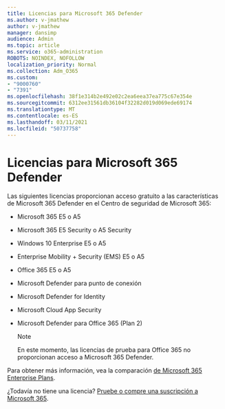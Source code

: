 ```yaml
---
title: Licencias para Microsoft 365 Defender
ms.author: v-jmathew
author: v-jmathew
manager: dansimp
audience: Admin
ms.topic: article
ms.service: o365-administration
ROBOTS: NOINDEX, NOFOLLOW
localization_priority: Normal
ms.collection: Adm_O365
ms.custom:
- "9000760"
- "7391"
ms.openlocfilehash: 38f1e314b2e492e02c2ea6eea37ea775c67e354e
ms.sourcegitcommit: 6312ee31561db36104f32282d019d069ede69174
ms.translationtype: MT
ms.contentlocale: es-ES
ms.lasthandoff: 03/11/2021
ms.locfileid: "50737758"
---
```

# <a name="licenses-for-microsoft-365-defender"></a>Licencias para Microsoft 365 Defender

Las siguientes licencias proporcionan acceso gratuito a las características de Microsoft 365 Defender en el Centro de seguridad de Microsoft 365:

- Microsoft 365 E5 o A5
- Microsoft 365 E5 Security o A5 Security
- Windows 10 Enterprise E5 o A5
- Enterprise Mobility + Security (EMS) E5 o A5
- Office 365 E5 o A5
- Microsoft Defender para punto de conexión
- Microsoft Defender for Identity
- Microsoft Cloud App Security
- Microsoft Defender para Office 365 (Plan 2)

    > [!NOTE]
    > En este momento, las licencias de prueba para Office 365 no proporcionan acceso a Microsoft 365 Defender.

Para obtener más información, vea la comparación [de Microsoft 365 Enterprise Plans](https://go.microsoft.com/fwlink/?linkid=2143458).

¿Todavía no tiene una licencia? [Pruebe o compre una suscripción a Microsoft 365](https://go.microsoft.com/fwlink/?linkid=2143625).
